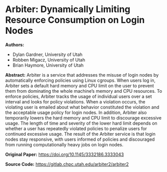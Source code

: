 # Arbiter: Dynamically Limiting Resource Consumption on Login Nodes

**Authors:**
* Dylan Gardner, University of Utah
* Robben Migacz, University of Utah
* Brian Haymore, University of Utah

**Abstract:**
Arbiter is a service that addresses the misuse of login nodes by automatically enforcing policies using Linux cgroups. When users log in, Arbiter sets a default hard memory and CPU limit on the user to prevent them from dominating the whole machine’s memory and CPU resources. To enforce policies, Arbiter tracks the usage of individual users over a set interval and looks for policy violations. When a violation occurs, the violating user is emailed about what behavior constituted the violation and the acceptable usage policy for login nodes. In addition, Arbiter also temporarily lowers the hard memory and CPU limit to discourage excessive usage. The length of time and severity of the lower hard limit depends on whether a user has repeatedly violated policies to penalize users for continued excessive usage. The result of the Arbiter service is that login nodes stay responsive, with users informed of policies and discouraged from running computationally heavy jobs on login nodes.

**Original Paper:**
https://doi.org/10.1145/3332186.3333043

**Source Code:**
https://gitlab.chpc.utah.edu/arbiter2/arbiter2
